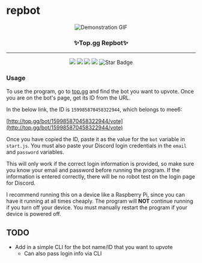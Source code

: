 # repbot
<p align="center">
  <img alt="Demonstration GIF" src="https://user-images.githubusercontent.com/17814535/89352152-1c282000-d679-11ea-8cac-58977874ae2f.gif">
  
  <h3 align="center">✨Top.gg Repbot✨</h3>
</p>

----

<p align="center">
   <img src="https://img.shields.io/badge/language-javascript-blue?color=FF69B4"/>
   <img src="https://img.shields.io/github/license/ajmeese7/repbot"/>
   <img src="https://img.shields.io/github/stars/ajmeese7/repbot"/>
   <img src="https://img.shields.io/github/forks/ajmeese7/repbot"/>
   <img src="https://img.shields.io/static/v1?label=%F0%9F%8C%9F&message=If%20Useful&style=style=flat&color=BC4E99" alt="Star Badge"/>
</p>

### Usage
To use the program, go to [top.gg](https://top.gg) and find the bot
you want to upvote. Once you are on the bot's page, get its ID from the URL.

In the below link, the ID is `159985870458322944`, which belongs to mee6:

[http://top.gg/bot/159985870458322944/vote](http://top.gg/bot/159985870458322944/vote)

Once you have copied the ID, paste it as the value for the `bot` variable in
`start.js`. You must also paste your Discord login credentials in the `email`
and `password` variables.

This will only work if the correct login information is provided, so make sure
you know your email and password before running the program. If the information
is entered correctly, there will be no robot test on the login page for Discord.

I recommend running this on a device like a Raspberry Pi, since you can have it
running at all times cheaply. The program will **NOT** continue running if you
turn off your device. You must manually restart the program if your device is
powered off.

## TODO
- Add in a simple CLI for the bot name/ID that you want to upvote
  - Can also pass login info via CLI